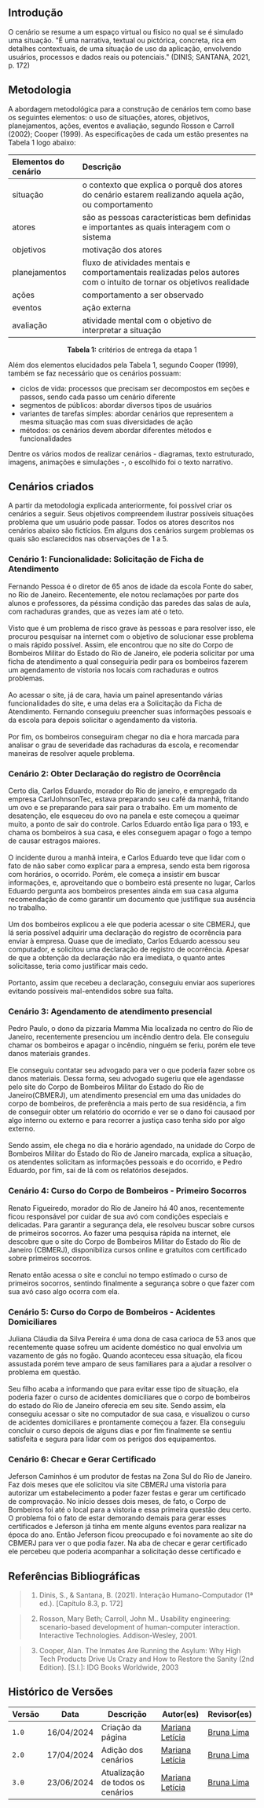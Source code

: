 ## Introdução

<p>O cenário se resume a um espaço virtual ou físico no qual se é simulado uma situação. "É uma narrativa, textual ou pictórica, concreta, rica em detalhes
contextuais, de uma situação de uso da aplicação, envolvendo usuários, processos e dados reais ou potenciais." (DINIS; SANTANA, 2021, p. 172)</p>

## Metodologia

<p>A abordagem metodológica para a construção de cenários tem como base os seguintes elementos: o uso de situações, atores, objetivos, planejamentos, ações, eventos e avaliação, segundo Rosson e Carroll (2002); Cooper (1999). As especificações de cada um estão presentes na Tabela 1 logo abaixo:</p>


<center>

| **Elementos do cenário** | **Descrição** |
| :---- | :---- |
| situação | o contexto que explica o porquê dos atores do cenário estarem realizando aquela ação, ou comportamento |
| atores | são as pessoas características bem definidas e importantes as quais interagem com o sistema  |
| objetivos | motivação dos atores |
| planejamentos | fluxo de atividades mentais e comportamentais realizadas pelos autores com o intuito de tornar os objetivos realidade |
| ações | comportamento a ser observado |
| eventos | ação externa  |
| avaliação | atividade mental com o objetivo de interpretar a situação |


**Tabela 1:** critérios de entrega da etapa 1

</center>

<p>Além dos elementos elucidados pela Tabela 1, segundo Cooper (1999), também se faz necessário que os cenários possuam:</p>

- ciclos de vida: processos que precisam ser decompostos em seções e passos, sendo cada passo um cenário diferente
- segmentos de públicos: abordar diversos tipos de usuários
- variantes de tarefas simples: abordar cenários que representem a mesma situação mas com suas diversidades de ação
- métodos: os cenários devem abordar diferentes métodos e funcionalidades

<p>Dentre os vários modos de realizar cenários - diagramas, texto estruturado, imagens, animações e simulações -, o escolhido foi o texto narrativo.</p>

## Cenários criados

<p>A partir da metodologia explicada anteriormente, foi possível criar os cenários a seguir. Seus objetivos compreendem ilustrar possíveis situações problema que um usuário pode passar. Todos os atores descritos nos cenários abaixo são fictícios. Em alguns dos cenários surgem problemas os quais são esclarecidos nas observações de 1 a 5.</p>

### Cenário 1: Funcionalidade: Solicitação de Ficha de Atendimento
Fernando Pessoa é o diretor de 65 anos de idade da escola Fonte do saber, no Rio de Janeiro. Recentemente, ele notou reclamações por parte dos alunos e professores, da péssima condição das paredes das salas de aula, com rachaduras grandes, que as vezes iam até o teto. <br><br>
Visto que é um problema de risco grave às pessoas e para resolver isso, ele procurou pesquisar na internet com o objetivo de solucionar esse problema o mais rápido possível. Assim, ele encontrou que no site do Corpo de Bombeiros Militar do Estado do Rio de Janeiro, ele poderia solicitar por uma ficha de atendimento a qual conseguiria pedir para os bombeiros fazerem um agendamento de vistoria nos locais com rachaduras e outros problemas.<br><br>
Ao acessar o site, já de cara, havia um painel apresentando várias funcionalidades do site, e uma delas era a Solicitação da Ficha de Atendimento. Fernando conseguiu preencher suas informações pessoais e da escola para depois solicitar o agendamento da vistoria.<br><br>
Por fim, os bombeiros conseguiram chegar no dia e hora marcada para analisar o grau de severidade das rachaduras da escola, e recomendar maneiras de resolver aquele problema.

### Cenário 2: Obter Declaração do registro de Ocorrência

Certo dia, Carlos Eduardo, morador do Rio de janeiro, e empregado da empresa CarlJohnsonTec, estava preparando seu café da manhã, fritando um ovo e se preparando para sair para o trabalho. Em um momento de desatenção, ele esqueceu do ovo na panela e este começou a queimar muito, a ponto de sair do controle. Carlos Eduardo então liga para o 193, e chama os bombeiros à sua casa, e eles conseguem apagar o fogo a tempo de causar estragos maiores. <br><br>
O incidente durou a manhã inteira, e Carlos Eduardo teve que lidar com o fato de não saber como explicar para a empresa, sendo esta bem rigorosa com horários, o ocorrido. Porém, ele começa a insistir em buscar informações, e, aproveitando que o bombeiro está presente no lugar, Carlos Eduardo pergunta aos bombeiros presentes ainda em sua casa alguma recomendação de como garantir um documento que justifique sua ausência no trabalho.
<br><br>
Um dos bombeiros explicou a ele que poderia acessar o site CBMERJ, que lá seria possível adquirir uma declaração do registro de ocorrência para enviar à empresa. Quase que de imediato, Carlos Eduardo acessou seu computador, e solicitou uma declaração de registro de ocorrência. Apesar de que a obtenção da declaração não era imediata, o quanto antes solicitasse, teria como justificar mais cedo.
<br><br>
Portanto, assim que recebeu a declaração, conseguiu enviar aos superiores evitando possíveis mal-entendidos sobre sua falta. 

### Cenário 3: Agendamento de atendimento presencial

Pedro Paulo, o dono da pizzaria Mamma Mia localizada no centro do Rio de Janeiro, recentemente presenciou um incêndio dentro dela. Ele conseguiu chamar os bombeiros e apagar o incêndio, ninguém se feriu, porém ele teve danos materiais grandes.
<br><br>
Ele conseguiu contatar seu advogado para ver o que poderia fazer sobre os danos materiais. Dessa forma, seu advogado sugeriu que ele agendasse pelo site do Corpo de Bombeiros Militar do Estado do Rio de Janeiro(CBMERJ), um atendimento presencial em uma das unidades do corpo de bombeiros, de preferência a mais perto de sua residência, a fim de conseguir obter um relatório do ocorrido e ver se o dano foi causaod por algo interno ou externo e para recorrer a justiça caso tenha sido por algo externo.
<br><br>
Sendo assim, ele chega no dia e horário agendado, na unidade do Corpo de Bombeiros Militar do Estado do Rio de Janeiro marcada, explica a situação, os atendentes solicitam as informações pessoais e do ocorrido, e Pedro Eduardo, por fim, sai de lá com os relatórios desejados.

### Cenário 4: Curso do Corpo de Bombeiros - Primeiro Socorros

Renato Figueiredo, morador do Rio de Janeiro há 40 anos, recentemente ficou responsável por cuidar de sua avó com condições especiais e delicadas. Para garantir a segurança dela, ele resolveu buscar sobre cursos de primeiros socorros. Ao fazer uma pesquisa rápida na internet, ele descobre que o site do Corpo de Bombeiros Militar do Estado do Rio de Janeiro (CBMERJ), disponibiliza cursos online e gratuitos com certificado sobre primeiros socorros.
<br><br>
Renato então acessa o site e conclui no tempo estimado o curso de primeiros socorros, sentindo finalmente a segurança sobre o que fazer com sua avó caso algo ocorra com ela.

### Cenário 5: Curso do Corpo de Bombeiros - Acidentes Domiciliares

Juliana Cláudia da Silva Pereira é uma dona de casa carioca de 53 anos que recentemente quase sofreu um acidente doméstico no qual envolvia um vazamento de gás no fogão. Quando aconteceu essa situação, ela ficou assustada porém teve amparo de seus familiares para a ajudar a resolver o problema em questão. <br> <br> Seu filho acaba a informando que para evitar esse tipo de situação, ela poderia fazer o curso de acidentes domiciliares que o corpo de bombeiros do estado do Rio de Janeiro oferecia em seu site. Sendo assim, ela conseguiu acessar o site no computador de sua casa, e visualizou o curso de acidentes domiciliares e prontamente começou a fazer. Ela conseguiu concluir o curso depois de alguns dias e por fim finalmente se sentiu satisfeita e segura para lidar com os perigos dos equipamentos.




### Cenário 6: Checar e Gerar Certificado

Jeferson Caminhos é um produtor de festas na Zona Sul do Rio de Janeiro. Faz dois meses que ele solicitou via site CBMERJ uma vistoria para autorizar um estabelecimento a poder fazer festas e gerar um certificado de comprovação. No início desses dois meses, de fato, o Corpo de Bombeiros foi até o local para a vistoria e essa primeira questão deu certo. O problema foi o fato de estar demorando demais para gerar esses certificados e Jeferson já tinha em mente alguns eventos para realizar na época do ano. Então Jeferson ficou preocupado e foi novamente ao site do CBMERJ para ver o que podia fazer. Na aba de checar e gerar certificado ele percebeu que poderia acompanhar a solicitação desse certificado e  

## Referências Bibliográficas

> 1. Dinis, S., & Santana, B. (2021). Interação Humano-Computador (1ª ed.). [Capítulo 8.3, p. 172]

> 2. Rosson, Mary Beth; Carroll, John M.. Usability engineering: scenario-based development of human-computer interaction. Interactive Technologies. Addison-Wesley, 2001.

> 3. Cooper, Alan. The Inmates Are Running the Asylum: Why High Tech Products Drive Us Crazy and How to Restore the Sanity (2nd Edition). [S.l.]: IDG Books Worldwide, 2003

## Histórico de Versões

| Versão |    Data    | Descrição                                 | Autor(es)                                       | Revisor(es)                                    |
| ------ | :--------: | ----------------------------------------- | ----------------------------------------------- | ---------------------------------------------- |
| `1.0`   | 16/04/2024 | Criação da página                         | [Mariana Letícia](https://github.com/Marianannn) |    [Bruna Lima](https://github.com/libruna)       |
| `2.0`   | 17/04/2024 | Adição dos cenários                      | [Mariana Letícia](https://github.com/Marianannn) |     [Bruna Lima](https://github.com/libruna)      |
| `3.0`   | 23/06/2024 | Atualização de todos os cenários                     | [Mariana Letícia](https://github.com/Marianannn) |     [Bruna Lima](https://github.com/libruna)      |
